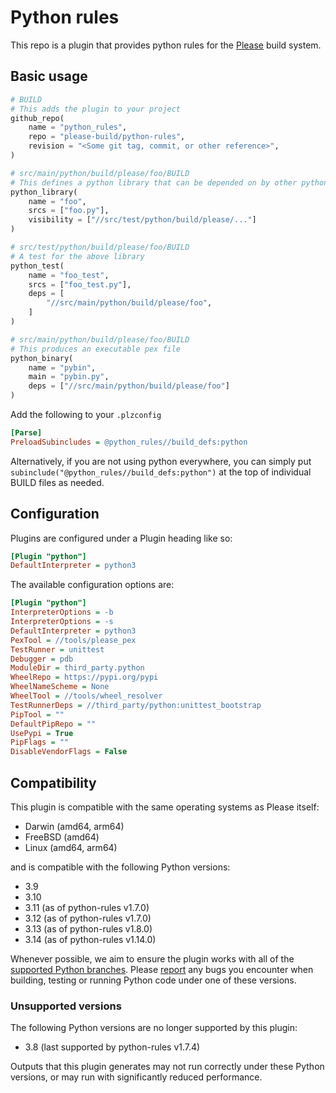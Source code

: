 # Python rules

This repo is a plugin that provides python rules for the [Please](https://please.build) build system.

## Basic usage

```python
# BUILD
# This adds the plugin to your project
github_repo(
    name = "python_rules",
    repo = "please-build/python-rules",
    revision = "<Some git tag, commit, or other reference>",
)

# src/main/python/build/please/foo/BUILD
# This defines a python library that can be depended on by other python rules
python_library(
    name = "foo",
    srcs = ["foo.py"],
    visibility = ["//src/test/python/build/please/..."]
)

# src/test/python/build/please/foo/BUILD
# A test for the above library
python_test(
    name = "foo_test",
    srcs = ["foo_test.py"],
    deps = [
        "//src/main/python/build/please/foo",
    ]
)

# src/main/python/build/please/foo/BUILD
# This produces an executable pex file
python_binary(
    name = "pybin",
    main = "pybin.py",
    deps = ["//src/main/python/build/please/foo"]
)
```

Add the following to your `.plzconfig`

```ini
[Parse]
PreloadSubincludes = @python_rules//build_defs:python
```

Alternatively, if you are not using python everywhere, you can simply put `subinclude("@python_rules//build_defs:python")` at the top of individual BUILD files as needed.

## Configuration

Plugins are configured under a Plugin heading like so:

```ini
[Plugin "python"]
DefaultInterpreter = python3
```

The available configuration options are:

```ini
[Plugin "python"]
InterpreterOptions = -b
InterpreterOptions = -s
DefaultInterpreter = python3
PexTool = //tools/please_pex
TestRunner = unittest
Debugger = pdb
ModuleDir = third_party.python
WheelRepo = https://pypi.org/pypi
WheelNameScheme = None
WheelTool = //tools/wheel_resolver
TestRunnerDeps = //third_party/python:unittest_bootstrap
PipTool = ""
DefaultPipRepo = ""
UsePypi = True
PipFlags = ""
DisableVendorFlags = False
```

## Compatibility

This plugin is compatible with the same operating systems as Please itself:

- Darwin (amd64, arm64)
- FreeBSD (amd64)
- Linux (amd64, arm64)

and is compatible with the following Python versions:

- 3.9
- 3.10
- 3.11 (as of python-rules v1.7.0)
- 3.12 (as of python-rules v1.7.0)
- 3.13 (as of python-rules v1.8.0)
- 3.14 (as of python-rules v1.14.0)

Whenever possible, we aim to ensure the plugin works with all of the
[supported Python branches](https://devguide.python.org/versions/#supported-versions). Please
[report](https://github.com/please-build/cc-rules/issues) any bugs you encounter when building,
testing or running Python code under one of these versions.

### Unsupported versions

The following Python versions are no longer supported by this plugin:

- 3.8 (last supported by python-rules v1.7.4)

Outputs that this plugin generates may not run correctly under these Python versions, or may run
with significantly reduced performance.
